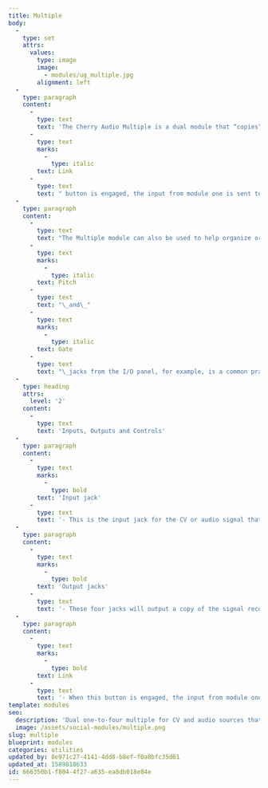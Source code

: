 ```yaml
---
title: Multiple
body:
  -
    type: set
    attrs:
      values:
        type: image
        image:
          - modules/ug_multiple.jpg
        alignment: left
  -
    type: paragraph
    content:
      -
        type: text
        text: 'The Cherry Audio Multiple is a dual module that “copies” the CV or audio signal received at its input to four output jacks so that the signal can be sent to multiple destinations. When the '
      -
        type: text
        marks:
          -
            type: italic
        text: Link
      -
        type: text
        text: " button is engaged, the input from module one is sent to the outputs of module two as well, creating a total of eight copies. Since every jack in Voltage Modular can have up to six cables connected to it, it’s possible to send a mix of six input signals to as many as 48 output jacks when linked!\_"
  -
    type: paragraph
    content:
      -
        type: text
        text: "The Multiple module can also be used to help organize or quickly re-route signals. Copying the\_"
      -
        type: text
        marks:
          -
            type: italic
        text: Pitch
      -
        type: text
        text: "\_and\_"
      -
        type: text
        marks:
          -
            type: italic
        text: Gate
      -
        type: text
        text: "\_jacks from the I/O panel, for example, is a common practice for keeping things tidy and versatile.\_By using the outputs of a Multiple to send pitch and gate CVs to all of the oscillators and envelopes in a patch, the input source can easily be changed, to an arpeggiator or sequencer for example, without having to re-patch every pitch and gate CV."
  -
    type: heading
    attrs:
      level: '2'
    content:
      -
        type: text
        text: 'Inputs, Outputs and Controls'
  -
    type: paragraph
    content:
      -
        type: text
        marks:
          -
            type: bold
        text: 'Input jack'
      -
        type: text
        text: '- This is the input jack for the CV or audio signal that will be copied to the output jacks. As many as six signals can be patched to this input.'
  -
    type: paragraph
    content:
      -
        type: text
        marks:
          -
            type: bold
        text: 'Output jacks'
      -
        type: text
        text: '- These four jacks will output a copy of the signal received at the input jack. Each jack can have up to six cables patched to it for a total of 24 possible copies.'
  -
    type: paragraph
    content:
      -
        type: text
        marks:
          -
            type: bold
        text: Link
      -
        type: text
        text: '- When this button is engaged, the input from module one will be copied to the outputs of module two as well, and the input of module two will be ignored. When linked there is a total of 48 possible copies.'
template: modules
seo:
  description: 'Dual one-to-four multiple for CV and audio sources that can be linked and used as a one-to-eight mult.  Since every jack can have up to six cables connected to it, it’s possible to send a mix of six input signals to as many as 48 output jacks when linked.'
  image: /assets/social-modules/multiple.png
slug: multiple
blueprint: modules
categories: utilities
updated_by: 8e971c27-4141-4dd8-b8ef-f0a8bfc35d61
updated_at: 1589818633
id: 666350b1-f804-4f27-a635-ea8db018e84e
---
```

